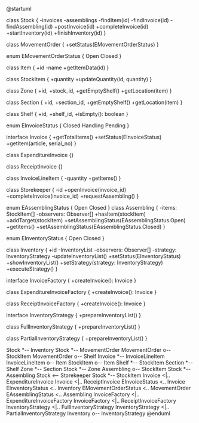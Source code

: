 @startuml

class Stock {
  -invoices
  -assemblings
  -findItem(id)
  -findInvoice(id)
  -findAssembling(id)
  +postInvoice(id)
  +completeInvoice(id)
  +startInventory(id)
  +finishInventory(id)
}

class MovementOrder {
  +setStatus(EMovementOrderStatus)
}

enum EMovementOrderStatus {
  Open
  Closed
}

class Item {
  +id
  -name
  +getItemData(id)
}

class StockItem {
  +quantity
  +updateQuantity(id, quantity)
}

class Zone {
  +id,
  +stock_id,
  +getEmptyShelf()
  +getLocation(item)
}

class Section {
  +id,
  +section_id,
  +getEmptyShelf()
  +getLocation(item)
}

class Shelf {
  +id,
  +shelf_id,
  +isEmpty(): boolean
}

enum EInvoiceStatus {
  Closed
  Handling
  Pending
}

interface Invoice {
  +getTotalItems()
  +setStatus(EInvoiceStatus)
  +getItem(article, serial_no)
}

class ExpenditureInvoice {}

class ReceiptInvoice {}

class InvoiceLineItem {
  -quantity
  +getItems()
}

class Storekeeper {
  -id
  +openInvoice(invoice_id)
  +completeInvoice(invoice_id)
  +requestAssembling()
}

enum EAssemblingStatus {
  Open
  Closed
}
class Assembling {
  -items: StockItem[]
  -observers: Observer[]
  +hasItem(stockItem)
  +addTarget(stockItem)
  +setAssemblingStatus(EAssemblingStatus.Open)
  +getitems()
  +setAssemblingStatus(EAssemblingStatus.Closed)
}

enum EInventoryStatus {
  Open
  Closed
}

class Inventory {
  +id
  -InventoryList
  -observers: Observer[]
  -strategy: InventoryStrategy
  -updateInventoryList()
  +setStatus(EInventoryStatus)
  +showInventoryList()
  +setStrategy(strategy: InventoryStrategy)
  +executeStrategy()
}

interface InvoiceFactory {
  +createInvoice(): Invoice
}

class ExpenditureInvoiceFactory {
  +createInvoice(): Invoice
}

class ReceiptInvoiceFactory {
  +createInvoice(): Invoice
}

interface InventoryStrategy {
  +prepareInventoryList()
}

class FullInventoryStrategy {
  +prepareInventoryList()
}

class PartialInventoryStrategy {
  +prepareInventoryList()
}

Stock *-- Inventory
Stock *-- MovementOrder
MovementOrder o-- StockItem
MovementOrder o-- Shelf
Invoice *-- InvoiceLineItem
InvoiceLineItem o-- Item
StockItem o-- Item
Shelf *-- StockItem
Section *-- Shelf
Zone *-- Section
Stock *-- Zone
Assembling o-- StockItem
Stock *-- Assembling
Stock <-- Storekeeper
Stock *-- StockItem
Invoice <|.. ExpenditureInvoice
Invoice <|.. ReceiptInvoice
EInvoiceStatus <.. Invoice
EInventoryStatus <.. Inventory
EMovementOrderStatus <.. MovementOrder
EAssemblingStatus <.. Assembling
InvoiceFactory <|.. ExpenditureInvoiceFactory
InvoiceFactory <|.. ReceiptInvoiceFactory
InventoryStrategy <|.. FullInventoryStrategy
InventoryStrategy <|.. PartialInventoryStrategy
Inventory o-- InventoryStrategy
@enduml
